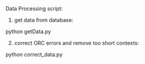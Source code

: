 Data Processing script:

1. get data from database:

python getData.py

2. correct ORC errors and remove too short contexts:

python correct_data.py
